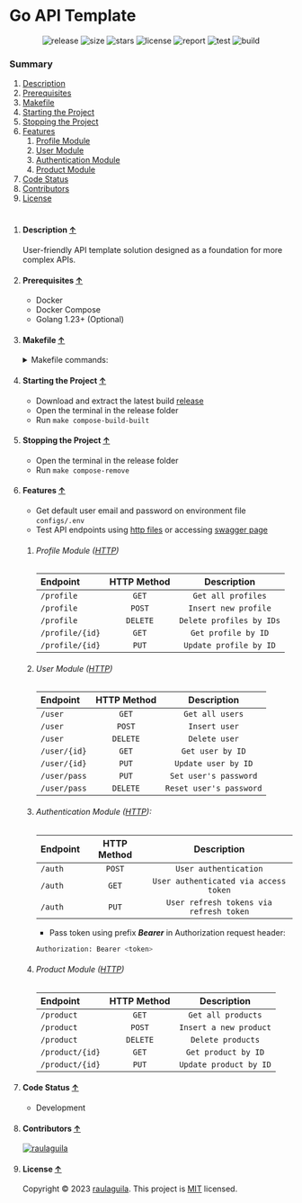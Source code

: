 # Go API Template

<p style="text-align:center">
  <a href="https://github.com/raulaguila/go-api/releases" target="_blank" style="text-decoration: none;">
    <img src="https://img.shields.io/github/v/release/raulaguila/go-api.svg?style=flat&labelColor=0D1117" alt="release">
  </a>
  <img src="https://img.shields.io/github/repo-size/raulaguila/go-api?style=flat&labelColor=0D1117" alt="size">
  <img src="https://img.shields.io/github/stars/raulaguila/go-api?style=flat&labelColor=0D1117" alt="stars">
  <a href="../LICENSE" target="_blank" style="text-decoration: none;">
    <img src="https://img.shields.io/badge/License-MIT-blue.svg?style=flat&labelColor=0D1117" alt="license">
  </a>
  <a href="https://goreportcard.com/report/github.com/raulaguila/go-api" target="_blank" style="text-decoration: none;">
    <img src="https://goreportcard.com/badge/github.com/raulaguila/go-api?style=flat&labelColor=0D1117" alt="report">
  </a>
  <a href="https://github.com/raulaguila/go-api/actions?query=workflow%3Ago-test" target="_blank" style="text-decoration: none;">
    <img src="https://github.com/raulaguila/go-api/actions/workflows/go_test.yml/badge.svg" alt="test">
  </a>
  <a href="https://github.com/raulaguila/go-api/actions?query=workflow%3Ago-build" target="_blank" style="text-decoration: none;">
    <img src="https://github.com/raulaguila/go-api/actions/workflows/go_build.yml/badge.svg" alt="build">
  </a>
</p>

### Summary

1. [Description](#description-)
2. [Prerequisites](#prerequisites-)
3. [Makefile](#makefile-)
4. [Starting the Project](#starting-the-project-)
5. [Stopping the Project](#stopping-the-project-)
6. [Features](#features-)
    1. [Profile Module](#profile-module-http)
    2. [User Module](#user-module-http)
    3. [Authentication Module](#authentication-module-http)
    4. [Product Module](#product-module-http)
7. [Code Status](#code-status-)
8. [Contributors](#contributors-)
9. [License](#license-)

<h1></h1>

1. #### Description [&uarr;](#summary)

   User-friendly API template solution designed as a foundation for more complex APIs.

2. #### Prerequisites [&uarr;](#summary)
    * Docker
    * Docker Compose
    * Golang 1.23+ (Optional)

3. #### Makefile [&uarr;](#summary)
   <details>
   <summary>Makefile commands:</summary>

    ```bash
   Usage:
   make [COMMAND]
   make help
   
   Commands:
   
   init                           Create environment file
   compose-build-services         Run 'docker compose --env-file configs/.env --profile services up -d --build' to create and start services containers
   compose-build-source           Run 'docker compose --env-file configs/.env --profile services --profile source up -d --build' to create and start containers from source code
   compose-build-built            Run 'docker compose --env-file configs/.env --profile services --profile built up -d --build' to create and start containers from built
   compose-down                   Run 'docker compose --env-file configs/.env --profile all down' to stop and remove containers and networks
   compose-remove                 Run 'docker compose --env-file configs/.env --profile all down -v --remove-orphans' to stop and remove containers, networks and volumes
   compose-exec-built             Run 'docker compose --env-file configs/.env exec -it backend_built bash' to access container bash
   compose-exec-source            Run 'docker compose --env-file configs/.env exec -it backend_source bash' to access container bash
   compose-log-built              Run 'docker compose --env-file configs/.env logs -f backend_built' to show container logger
   compose-log-source             Run 'docker compose --env-file configs/.env logs -f backend_source' to show container logger
   compose-top                    Run 'docker compose --env-file configs/.env top' to display containers processes
   compose-stats                  Run 'docker compose --env-file configs/.env stats' to display containers stats
   go-run                         Run application from source code
   go-test                        Run tests and generate coverage report
   go-build                       Build the application from source code
   go-benchmark                   Benchmark code performance
   go-lint                        Run lint checks
   go-audit                       Conduct quality checks
   go-swag                        Update swagger files
   go-format                      Fix code format issues
   go-tidy                        Clean and tidy dependencies
   ```
   </details>

4. #### Starting the Project [&uarr;](#summary)
    * Download and extract the latest build [release](https://github.com/raulaguila/go-api/releases)
    * Open the terminal in the release folder
    * Run `make compose-build-built`

5. #### Stopping the Project [&uarr;](#summary)
    * Open the terminal in the release folder
    * Run `make compose-remove`

6. #### Features [&uarr;](#summary)

    * Get default user email and password on environment file `configs/.env`
    * Test API endpoints using [http files](../api) or accessing [swagger page](http://127.0.0.1:9000/swagger)

    1. ###### Profile Module ([HTTP](../api/profile.http))

       | Endpoint        | HTTP Method |       Description        |
       |:----------------|:-----------:|:------------------------:|
       | `/profile`      |    `GET`    |    `Get all profiles`    |
       | `/profile`      |   `POST`    |   `Insert new profile`   |
       | `/profile`      |  `DELETE`   | `Delete profiles by IDs` |
       | `/profile/{id}` |    `GET`    |   `Get profile by ID`    |
       | `/profile/{id}` |    `PUT`    |  `Update profile by ID`  |

    2. ###### User Module ([HTTP](../api/user.http))

       | Endpoint     | HTTP Method |       Description       |
       |:-------------|:-----------:|:-----------------------:|
       | `/user`      |    `GET`    |     `Get all users`     |
       | `/user`      |   `POST`    |      `Insert user`      |
       | `/user`      |  `DELETE`   |      `Delete user`      |
       | `/user/{id}` |    `GET`    |    `Get user by ID`     |
       | `/user/{id}` |    `PUT`    |   `Update user by ID`   |
       | `/user/pass` |    `PUT`    |  `Set user's password`  |
       | `/user/pass` |  `DELETE`   | `Reset user's password` |

    3. ###### Authentication Module ([HTTP](../api/auth.http)):

       | Endpoint | HTTP Method |               Description               |
       |:---------|:-----------:|:---------------------------------------:|
       | `/auth`  |   `POST`    |          `User authentication`          |
       | `/auth`  |    `GET`    |  `User authenticated via access token`  |
       | `/auth`  |    `PUT`    | `User refresh tokens via refresh token` |

        * Pass token using prefix _**Bearer**_ in Authorization request header:

       ```bash
       Authorization: Bearer <token>
       ```

    4. ###### Product Module ([HTTP](../api/product.http))

       | Endpoint        | HTTP Method |      Description       |
       |:----------------|:-----------:|:----------------------:|
       | `/product`      |    `GET`    |   `Get all products`   |
       | `/product`      |   `POST`    | `Insert a new product` |
       | `/product`      |  `DELETE`   |   `Delete products`    |
       | `/product/{id}` |    `GET`    |  `Get product by ID`   |
       | `/product/{id}` |    `PUT`    | `Update product by ID` |

7. #### Code Status [&uarr;](#summary)
    * Development

8. #### Contributors [&uarr;](#summary)

   <a href="https://github.com/raulaguila" target="_blank">
     <img src="https://contrib.rocks/image?repo=raulaguila/go-api" alt="raulaguila">
   </a>

9. #### License [&uarr;](#summary)

   Copyright © 2023 [raulaguila](https://github.com/raulaguila). This project is [MIT](../LICENSE) licensed.
